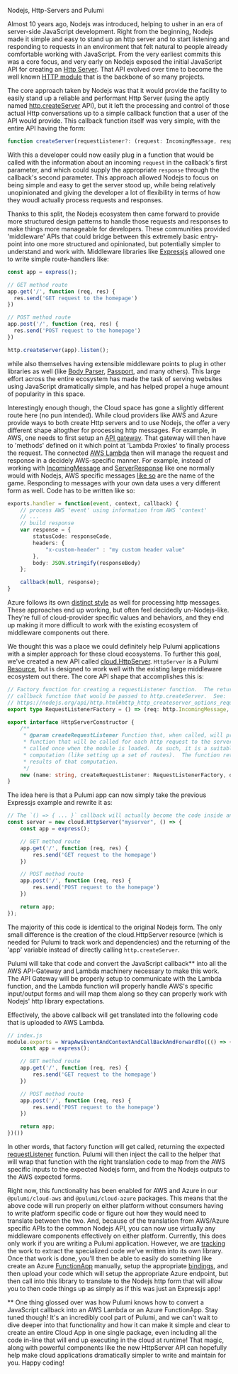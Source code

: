 Nodejs, Http-Servers and Pulumi

Almost 10 years ago, Nodejs was introduced, helping to usher in an era of server-side JavaScript development. Right from the beginning, Nodejs made it simple and easy to stand up an http server and to start listening and responding to requests in an environment that felt natural to people already comfortable working with JavaScript.  From the very earliest commits this was a core focus, and very early on Nodejs exposed the initial JavaScript API for creating an [Http Server](https://github.com/nodejs/node/commit/a80591aff6704bd71ac5b136e23ddd7b52cf0299#diff-31b367d1856df8608494b65123d57acd).  That API evolved over time to become the well known [HTTP module](https://nodejs.org/api/http.html) that is the backbone of so many projects.

The core approach taken by Nodejs was that it would provide the facility to easily stand up a reliable and performant Http Server (using the aptly named [http.createServer](https://nodejs.org/api/http.html#http_http_createserver_options_requestlistener) API), but it left the processing and control of those actual Http conversations up to a simple callback function that a user of the API would provide.  This callback function itself was very simple, with the entire API having the form:

```ts
function createServer(requestListener?: (request: IncomingMessage, response: ServerResponse) => void): Server
```

With this a developer could now easily plug in a function that would be called with the information about an incoming `request` in the callback's first parameter, and which could supply the appropriate `response` through the callback's second parameter.  This approach allowed Nodejs to focus on being simple and easy to get the server stood up, while being relatively unopinionated and giving the developer a lot of flexibility in terms of how they woudl actually process requests and responses.

Thanks to this split, the Nodejs ecosystem then came forward to provide more structured design patterns to handle those requests and responses to make things more manageable for developers.  These communities provided 'middleware' APIs that could bridge between this extremely basic entry-point into one more structured and opinionated, but potentially simpler to understand and work with.  Middleware libraries like [Expressjs](http://expressjs.com/) allowed one to write simple route-handlers like:

```ts
const app = express();

// GET method route
app.get('/', function (req, res) {
  res.send('GET request to the homepage')
})

// POST method route
app.post('/', function (req, res) {
  res.send('POST request to the homepage')
})

http.createServer(app).listen();
```

while also themselves having extensible middleware points to plug in other libraries as well (like [Body Parser](https://github.com/expressjs/body-parser), [Passport](http://www.passportjs.org/), and many others).  This large effort across the entire ecosystem has made the task of serving websites using JavaScript dramatically simple, and has helped propel a huge amount of popularity in this space.

Interestingly enough though, the Cloud space has gone a slightly different route here (no pun intended).  While cloud providers like AWS and Azure provide ways to both create Http servers and to use Nodejs, the offer a very different shape altogther for processing http messages.  For example, in AWS, one needs to first setup an [API gateway](https://aws.amazon.com/api-gateway/).  That gateway will then have to 'methods' defined on it which point at 'Lambda Proxies' to finally process the request.  The connected [AWS Lambda](https://aws.amazon.com/lambda/) then will manage the request and response in a decidely AWS-specific manner.  For example, instead of working with [IncomingMessage](https://nodejs.org/api/http.html#http_class_http_incomingmessage) and [ServerResponse](https://nodejs.org/api/http.html#http_class_http_serverresponse) like one normally would with Nodejs, AWS specific messages [like so](https://docs.aws.amazon.com/lambda/latest/dg/eventsources.html#eventsources-api-gateway-request) are the name of the game.  Responding to messages with your own data uses a very different form as well.  Code has to be written like so:

```ts
exports.handler = function(event, context, callback) {
    // process AWS 'event' using information from AWS 'context'
    // ...
    // build response
    var response = {
        statusCode: responseCode,
        headers: {
            "x-custom-header" : "my custom header value"
        },
        body: JSON.stringify(responseBody)
    };

    callback(null, response);
}
```

Azure follows its own [distinct style](https://docs.microsoft.com/en-us/azure/azure-functions/functions-bindings-http-webhook) as well for processing http messages.  These approaches end up working, but often feel decidedly un-Nodejs-like.  They're full of cloud-provider specific values and behaviors, and they end up making it more difficult to work with the existing ecosystem of middleware components out there.

We thought this was a place we could definitely help Pulumi applications with a simpler approach for these cloud ecosystems.  To further this goal, we've created a new API called [cloud.HttpServer](https://github.com/pulumi/pulumi-cloud/blob/master/api/httpServer.ts).  `HttpServer` is a Pulumi [Resource](https://pulumi.io/reference/programming-model.html#resources), but is designed to work well with the existing large middleware ecosystem out there.  The core API shape that accomplishes this is:

```ts
// Factory function for creating a requestListener function.  The returned function is the same
// callback function that would be passed to http.createServer.  See:
// https://nodejs.org/api/http.html#http_http_createserver_options_requestlistener for more details.
export type RequestListenerFactory = () => (req: http.IncomingMessage, res: http.ServerResponse) => void;

export interface HttpServerConstructor {
    /**
     * @param createRequestListener Function that, when called, will produce the [[requestListener]]
     * function that will be called for each http request to the server.  The function will be
     * called once when the module is loaded.  As such, it is a suitable place for expensive
     * computation (like setting up a set of routes).  The function returned can then utilize the
     * results of that computation.
     */
    new (name: string, createRequestListener: RequestListenerFactory, opts?: pulumi.ResourceOptions): HttpServer;
}
```

The idea here is that a Pulumi app can now simply take the previous Expressjs example and rewrite it as:

```ts
// The `() => { ... }` callback will actually become the code inside an AWS Lambda!**
const server = new cloud.HttpServer("myserver", () => {
    const app = express();

    // GET method route
    app.get('/', function (req, res) {
        res.send('GET request to the homepage')
    })

    // POST method route
    app.post('/', function (req, res) {
        res.send('POST request to the homepage')
    })

    return app;
});
```

The majority of this code is identical to the original Nodejs form.  The only small difference is the creation of the cloud.HttpServer resource (which is needed for Pulumi to track work and dependencies) and the returning of the 'app' variable instead of directly calling `http.createServer`.

Pulumi will take that code and convert the JavaScript callback** into all the AWS API-Gateway and Lambda machinery necessary to make this work.  The API Gateway will be properly setup to communicate with the Lambda function, and the Lambda function will properly handle AWS's specific input/output forms and will map them along so they can properly work with Nodejs' http library expectations.

Effectively, the above callback will get translated into the following code that is uploaded to AWS Lambda.

```ts
// index.js
module.exports = WrapAwsEventAndContextAndCallBackAndForwardTo((() => {
    const app = express();

    // GET method route
    app.get('/', function (req, res) {
        res.send('GET request to the homepage')
    })

    // POST method route
    app.post('/', function (req, res) {
        res.send('POST request to the homepage')
    })

    return app;
})())
```

In other words, that factory function will get called, returning the expected [requestListener](https://nodejs.org/api/http.html#http_http_createserver_options_requestlistener) function.  Pulumi will then inject the call to the helper that will wrap that function with the right translation code to map from the AWS specific inputs to the expected Nodejs form, and from the Nodejs outputs to the AWS expected forms.

Right now, this functionality has been enabled for AWS and Azure in our `@pulumi/cloud-aws` and `@pulumi/cloud-azure` packages.  This means that the above code will run properly on either platform without consumers having to write platform specific code or figure out how they would need to translate between the two.  And, because of the translation from AWS/Azure specific APIs to the common Nodejs API, you can now use virtually any middleware components effectively on either platform.  Currently, this does only work if you are writing a Pulumi application.  However, we are [tracking](https://github.com/pulumi/pulumi-cloud/issues/585) the work to extract the specialized code we've written into its own library.  Once that work is done, you'll then be able to easily do something like create an Azure [FunctionApp](https://docs.microsoft.com/en-us/azure/azure-functions/functions-overview) manually, setup the appropriate [bindings](https://docs.microsoft.com/en-us/azure/azure-functions/functions-bindings-http-webhook), and then upload your code which will setup the appropriate Azure endpoint, but then call into this library to translate to the Nodejs http form that will allow you to then code things up as simply as if this was just an Expressjs app!

** One thing glossed over was how Pulumi knows how to convert a JavaScript callback into an AWS Lambda or an Azure FunctionApp.  Stay tuned though!  It's an incredibly cool part of Pulumi, and we can't wait to dive deeper into that functionality and how it can make it simple and clear to create an entire Cloud App in one single package, even including all the code in-line that will end up executing in the cloud at runtime!  That magic, along with powerful components like the new HttpServer API can hopefully help make cloud applications dramatically simpler to write and maintain for you.  Happy coding!
